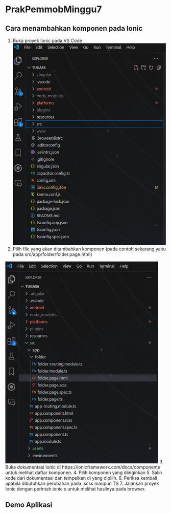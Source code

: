 # PrakPemmobMinggu7

## Cara menambahkan komponen pada Ionic

1. Buka proyek Ionic pada VS Code
   <img src="src/assets/image/1.png">
2. Pilih file yang akan ditambahkan komponen (pada contoh sekarang yaitu pada src/app/folder/folder.page.html)
  <img src="src/assets/image/2.png">
3. Buka dokumentasi Ionic di https://ionicframework.com/docs/components untuk melihat daftar komponen.
4. Pilih komponen yang diinginkan
5. Salin kode dari dokumentasi dan tempelkan di yang dipilih.
6. Periksa kembali apabila dibutuhkan perubahan pada .scss maupun TS
7. Jalankan proyek Ionic dengan perintah ionic s untuk melihat hasilnya pada browser.


## Demo Aplikasi
